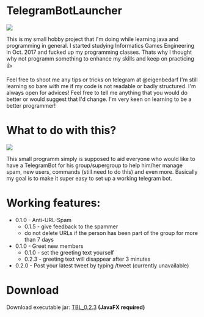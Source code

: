 # TelegramBotLauncher
![](https://imgur.com/ZG7vXWj.png)

This is my small hobby project that I'm doing while learning java and programming in general. I started studying Informatics Games Engineering in Oct. 2017 and fucked up my programming classes. Thats why I thought why not programm something to enhance my skills and keep on practicing 👍 

Feel free to shoot me any tips or tricks on telegram at @eigenbedarf
I'm still learning so bare with me if my code is not readable or badly structured. I'm always open for advices! Feel free to tell me anything that you would do better or would suggest that I'd change. I'm very keen on learning to be a better programmer!

# What to do with this?
![](https://imgur.com/rPU5J4k.png)

This small programm simply is supposed to aid everyone who would like to have a TelegramBot for his group/supergroup to help him/her manage spam, new users, commands (still need to do this) and even more. Basically my goal is to make it super easy to set up a working telegram bot.

# Working features:
* 0.1.0 - Anti-URL-Spam
    * 0.1.5 - give feedback to the spammer
    * do not delete URLs if the person has been part of the group for more than 7 days
* 0.1.0 - Greet new members
    * 0.1.0 - set the greeting text yourself
    * 0.2.3 - greeting text will disappear after 3 minutes
* 0.2.0 - Post your latest tweet by typing /tweet (currently unavailable)
    
# Download
Download executable jar:
[TBL_0.2.3](https://mega.nz/#!LMonTLZS!5_4ymo5pVXNLYmiWSnDiFRVrI8aqF7Zi37o9cF0aXMI) **(JavaFX required)**


